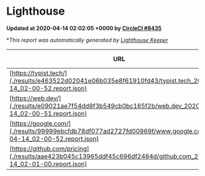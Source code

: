 
# Lighthouse

**Updated at 2020-04-14 02:02:05 +0000 by [CircleCI #8435](https://circleci.com/gh/ItinerisLtd/lighthouse-keeper-example/8435)**

**This report was automatically generated by [Lighthouse Keeper](https://github.com/itinerisltd/lighthouse-keeper)*

| URL | Performance | Accessibility | Best Practices | SEO | PWA | Updated At |
| --- | --- | --- | --- | --- | --- | --- |
| [https://typist.tech/](./results/e463522d02041e06b035e8f61910fd43/typist.tech_2020-04-14_02-00-52.report.json) | 0.98 | 0.92 | 0.86 | 0.92 | 0.59 | 2020-04-14T02:00:52.870Z |
| [https://web.dev/](./results/e09021ae7f54dd9f3b549cb0bc165f2b/web.dev_2020-04-14_02-00-51.report.json) | 0.97 | 1 | 1 | 0.99 | 1 | 2020-04-14T02:00:51.358Z |
| [https://google.com/](./results/99999ebcfdb78df077ad2727fd00969f/www.google.com_2020-04-14_02-00-52.report.json) | 0.91 | 0.86 | 0.93 | 0.9 | 0.56 | 2020-04-14T02:00:52.778Z |
| [https://github.com/pricing](./results/aae423b045c13965ddf45c696df2484d/github.com_2020-04-14_02-01-00.report.json) | 0.71 | 0.94 | 0.93 | 0.92 | 0.56 | 2020-04-14T02:01:00.399Z |
